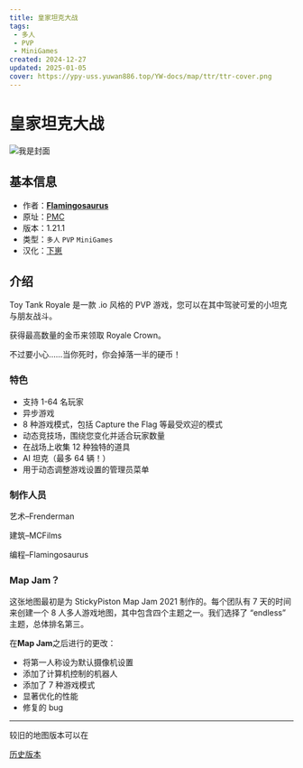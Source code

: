 ```yaml
---
title: 皇家坦克大战
tags: 
 - 多人
 - PVP
 - MiniGames
created: 2024-12-27
updated: 2025-01-05
cover: https://ypy-uss.yuwan886.top/YW-docs/map/ttr/ttr-cover.png
---
```


# 皇家坦克大战
![我是封面](https://ypy-uss.yuwan886.top/YW-docs/map/ttr/ttr-cover.jpg)
## 基本信息

- 作者：[**Flamingosaurus**](https://www.planetminecraft.com/member/flamingosaurus/)
- 原址：[PMC](https://www.planetminecraft.com/project/toy-tank-royale-pvp-minigame/)
- 版本：1.21.1
- 类型：`多人` `PVP` `MiniGames`
- 汉化：[下崽](https://pan.quark.cn/s/6925068dc547)

## 介绍

Toy Tank Royale 是一款 .io 风格的 PVP 游戏，您可以在其中驾驶可爱的小坦克与朋友战斗。

获得最高数量的金币来领取 Royale Crown。

不过要小心……当你死时，你会掉落一半的硬币！

### 特色

- 支持 1-64 名玩家
- 异步游戏
- 8 种游戏模式，包括 Capture the Flag 等最受欢迎的模式
- 动态竞技场，围绕您变化并适合玩家数量
- 在战场上收集 12 种独特的道具
- AI 坦克（最多 64 辆！）
- 用于动态调整游戏设置的管理员菜单

### 制作人员

艺术–Frenderman

建筑–MCFilms

编程–Flamingosaurus

### **Map Jam**？

这张地图最初是为 StickyPiston Map Jam 2021 制作的。每个团队有 7 天的时间来创建一个 8 人多人游戏地图，其中包含四个主题之一。我们选择了 “endless” 主题，总体排名第三。

在**Map Jam**之后进行的更改：

- 将第一人称设为默认摄像机设置
- 添加了计算机控制的机器人
- 添加了 7 种游戏模式
- 显著优化的性能
- 修复的 bug

---

较旧的地图版本可以在

[历史版本](https://www.curseforge.com/minecraft/worlds/toy-tank-royale)